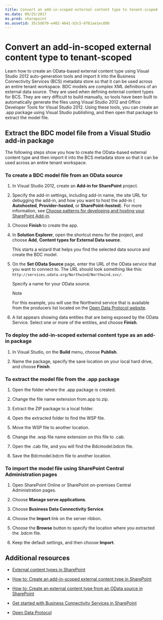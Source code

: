 ```yaml
---
title: Convert an add-in-scoped external content type to tenant-scoped
ms.date: 09/25/2017
ms.prod: sharepoint
ms.assetid: 35c5d670-e402-4641-b3c5-6f61ae1ec69b
---
```



# Convert an add-in-scoped external content type to tenant-scoped

Learn how to create an OData-based external content type using Visual Studio 2012 auto-generation tools and import it into the Business Connectivity Services (BCS) metadata store so that it can be used across an entire tenant workspace.
BDC models are complex XML definitions of an external data source. They are used when defining external content types for BCS. They are very difficult to build manually, so tools have been built to automatically generate the files using Visual Studio 2012 and Office Developer Tools for Visual Studio 2012. Using these tools, you can create an .app package using Visual Studio publishing, and then open that package to extract the model file.
  
    
    


## Extract the BDC model file from a Visual Studio add-in package

The following steps show you how to create the OData-based external content type and then import it into the BCS metadata store so that it can be used across an entire tenant workspace.
  
    
    

### To create a BDC model file from an OData source


1. In Visual Studio 2012, create an **Add-in for SharePoint** project.
    
  
2. Specify the add-in settings, including add-in name, the site URL for debugging the add-in, and how you want to host the add-in ( **Autohosted**, **Provider-hosted**, or **SharePoint-hosted**). For more information, see  [Choose patterns for developing and hosting your SharePoint Add-in](http://msdn.microsoft.com/library/05ce5435-0a03-4ddc-976b-c33b08d03457%28Office.15%29.aspx).
    
  
3. Choose **Finish** to create the app.
    
  
4. In **Solution Explorer**, open the shortcut menu for the project, and choose **Add**, **Content types for External Data source**.
    
    This starts a wizard that helps you find the selected data source and create the BDC model.
    
  
5. On the **Set OData Source** page, enter the URL of the OData service that you want to connect to. The URL should look something like this: `http://services.odata.org/Northwind/Northwind.svc/`.
    
    Specify a name for your OData source.
    
    > [!NOTE]
    > For this example, you will use the Northwind service that is available from the producers list located on the  [Open Data Protocol website](http://www.odata.org). 
    
6. A list appears showing data entities that are being exposed by the OData Service. Select one or more of the entities, and choose **Finish**.
    
  

### To deploy the add-in-scoped external content type as an add-in package


1. In Visual Studio, on the **Build** menu, choose **Publish**.
    
  
2. Name the package, specify the save location on your local hard drive, and choose **Finish**.
    
  

### To extract the model file from the .app package


1. Open the folder where the .app package is created.
    
  
2.  Change the file name extension from.app to.zip.
    
  
3. Extract the ZIP package to a local folder.
    
  
4. Open the extracted folder to find the WSP file.
    
  
5. Move the WSP file to another location.
    
  
6. Change the .wsp file name extension on this file to .cab.
    
  
7. Open the .cab file, and you will find the Bdcmodel.bdcm file.
    
  
8. Save the Bdcmodel.bdcm file to another location.
    
  

### To import the model file using SharePoint Central Administration pages


1. Open SharePoint Online or SharePoint on-premises Central Administration pages.
    
  
2. Choose **Manage serve applications**.
    
  
3. Choose **Business Data Connectivity Service**.
    
  
4. Choose the **Import** link on the server ribbon.
    
  
5. Choose the **Browse** button to specify the location where you extracted the .bdcm file.
    
  
6. Keep the default settings, and then choose **Import**.
    
  

## Additional resources
<a name="bk_addresources"> </a>


-  [External content types in SharePoint](external-content-types-in-sharepoint.md)
    
  
-  [How to: Create an add-in-scoped external content type in SharePoint](how-to-create-an-add-in-scoped-external-content-type-in-sharepoint.md)
    
  
-  [How to: Create an external content type from an OData source in SharePoint](how-to-create-an-external-content-type-from-an-odata-source-in-sharepoint.md)
    
  
-  [Get started with Business Connectivity Services in SharePoint](get-started-with-business-connectivity-services-in-sharepoint.md)
    
  
-  [Open Data Protocol](http://www.odata.org)
    
  

  
    
    

